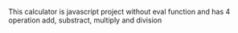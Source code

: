 This calculator is javascript project without eval function and has 4 operation add, substract, multiply and division
